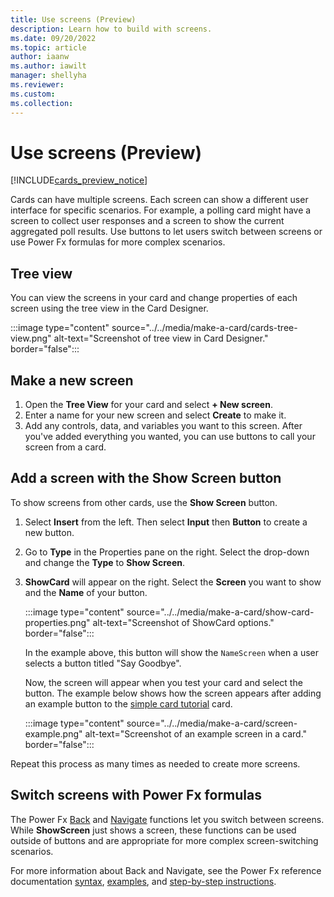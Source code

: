 ```yaml
---
title: Use screens (Preview)
description: Learn how to build with screens.
ms.date: 09/20/2022
ms.topic: article
author: iaanw
ms.author: iawilt
manager: shellyha
ms.reviewer: 
ms.custom: 
ms.collection: 
---
```


# Use screens (Preview)

[!INCLUDE[cards_preview_notice](../../includes/preview-include.md)]

Cards can have multiple screens. Each screen can show a different user interface for specific scenarios. For example, a polling card might have a screen to collect user responses and a screen to show the current aggregated poll results. Use buttons to let users switch between screens or use Power Fx formulas for more complex scenarios.

## Tree view

You can view the screens in your card and change properties of each screen using the tree view in the Card Designer.

   :::image type="content" source="../../media/make-a-card/cards-tree-view.png" alt-text="Screenshot of tree view in Card Designer." border="false":::

## Make a new screen

1. Open the **Tree View** for your card and select **+ New screen**.
1. Enter a name for your new screen and select **Create** to make it.
1. Add any controls, data, and variables you want to this screen. After you've added everything you wanted, you can use buttons to call your screen from a card.

## Add a screen with the Show Screen button

To show screens from other cards, use the **Show Screen** button.

1. Select **Insert** from the left. Then select **Input** then **Button** to create a new button.
1. Go to **Type** in the Properties pane on the right. Select the drop-down and change the **Type** to **Show Screen**.
1. **ShowCard** will appear on the right. Select the **Screen** you want to show and the **Name** of your button.

   :::image type="content" source="../../media/make-a-card/show-card-properties.png" alt-text="Screenshot of ShowCard options." border="false":::

    In the example above, this button will show the `NameScreen` when a user selects a button titled "Say Goodbye".

    Now, the screen will appear when you test your card and select the button. The example below shows how the screen appears after adding an example button to the [simple card tutorial](../../tutorials/hello-world-card.md) card.

   :::image type="content" source="../../media/make-a-card/screen-example.png" alt-text="Screenshot of an example screen in a card." border="false":::

Repeat this process as many times as needed to create more screens.

## Switch screens with Power Fx formulas

The Power Fx [Back](/power-platform/power-fx/reference/function-navigate#back) and [Navigate](/power-platform/power-fx/reference/function-navigate#navigate) functions let you switch between screens. While **ShowScreen** just shows a screen, these functions can be used outside of buttons and are appropriate for more complex screen-switching scenarios.

For more information about Back and Navigate, see the Power Fx reference documentation [syntax](/power-platform/power-fx/reference/function-navigate#syntax), [examples](/power-platform/power-fx/reference/function-navigate#examples), and [step-by-step instructions](/power-platform/power-fx/reference/function-navigate#step-by-step).
